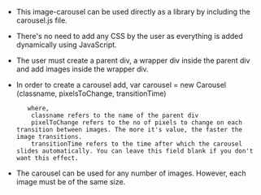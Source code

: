 - This image-carousel can be used directly as a library by including the carousel.js file. 
- There's no need to add any CSS by the user as everything is added dynamically using JavaScript.
- The user must create a parent div, a wrapper div inside the parent div and add images inside the wrapper div.
- In order to create a carousel add, 
        var carousel = new Carousel (classname, pixelsToChange, transitionTime)
          
         where, 
          classname refers to the name of the parent div
          pixelToChange refers to the no of pixels to change on each transition between images. The more it's value, the faster the image transitions. 
          transitionTime refers to the time after which the carousel slides automatically. You can leave this field blank if you don't want this effect.
          
- The carousel can be used for any number of images. However, each image must be of the same size.
